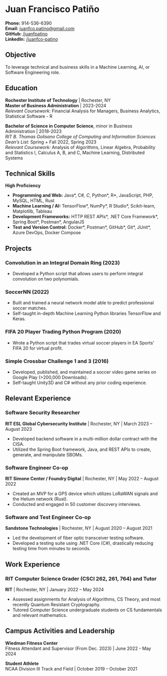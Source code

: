 # Juan Francisco Patiño

**Phone:** 914-536-6390  
**Email:** [juanfco.patino@gmail.com](mailto:juanfco.patino@gmail.com)  
**GitHub:** [/juanfpatino](https://github.com/juanfpatino)  
**LinkedIn:** [/juanfco-patino](http://linkedin.com/in/juanfco-patino)  

## Objective
To leverage technical and business skills in a Machine Learning, AI, or Software Engineering role.

## Education

**Rochester Institute of Technology** | Rochester, NY  
**Master of Business Administration** | 2023-2024  
*Relevant Coursework:* Financial Analysis for Managers, Business Analytics, Statistical Software - R

**Bachelor of Science in Computer Science**, minor in Business Administration | 2018-2023  
*RIT B. Thomas Golisano College of Computing and Information Sciences*  
*Dean’s List:* Spring + Fall 2022, Spring 2023  
*Relevant Coursework:* Analysis of Algorithms, Linear Algebra, Probability and Statistics I, Calculus A, B, and C, Machine Learning, Distributed Systems

## Technical Skills

**High Proficiency**
- **Programming and Web:** Java*, C#*, C*, Python*, R*, JavaScript, PHP, MySQL, HTML, Rust
- **Machine Learning / AI:** TensorFlow*, NumPy*, R Studio*, Scikit-learn, Matplotlib, Tableau
- **Development Frameworks:** HTTP REST APIs*, .NET Core Framework*, Spring Boot*, Postman*, AngularJS
- **Test and Version Control:** Docker*, Postman*, GitHub*, Git*, JUnit*, Azure DevOps, Docker Compose

## Projects

### Convolution in an Integral Domain Ring (2023)
- Developed a Python script that allows users to perform integral convolution on two polynomials.

### SoccerNN (2022)
- Built and trained a neural network model able to predict professional soccer matches.
- Self-taught in-depth Machine Learning Python libraries TensorFlow and Keras.

### FIFA 20 Player Trading Python Program (2020)
- Wrote a Python script that trades virtual soccer players in EA Sports’ FIFA 20 for virtual profit.

### Simple Crossbar Challenge 1 and 3 (2016)
- Developed, published, and maintained a soccer video game series on Google Play (>200,000 Downloads).
- Self-taught Unity3D and C# without any prior coding experience.

## Relevant Experience

### Software Security Researcher  
**RIT ESL Global Cybersecurity Institute** | Rochester, NY | March 2023 – August 2023
- Developed backend software in a multi-million dollar contract with the CISA.
- Utilized the Spring Boot framework, Java, and REST APIs to create, generate, and manipulate SBOMs.

### Software Engineer Co-op  
**RIT Simone Center / Foundry Digital** | Rochester, NY | May 2022 – August 2022
- Created an MVP for a GPS device which utilizes LoRaWAN signals and the Helium network (Rust).
- Conducted and engaged in 50 customer discovery interviews.

### Software and Test Engineer Co-op  
**Sandstone Technologies** | Rochester, NY | August 2020 – August 2021
- Led the development of fiber optic transceiver testing software.
- Developed a testing suite using .NET Core (C#), drastically reducing testing time from minutes to seconds.

## Work Experience

### RIT Computer Science Grader (CSCI 262, 261, 764) and Tutor  
**RIT** | Rochester, NY | January 2022 – May 2024
- Assessed assignments for Analysis of Algorithms, CS Theory, and most recently Quantum Resistant Cryptography.
- Tutored Computer Science undergraduate students on CS fundamentals and relevant mathematics.

## Campus Activities and Leadership

**Wiedman Fitness Center**  
Fitness Attendant and Supervisor (From Dec. 2023) | June 2022 - May 2024

**Student Athlete**  
NCAA Division III Track and Field | October 2019 – October 2021

